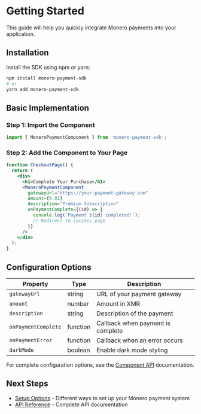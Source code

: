 # Getting Started

This guide will help you quickly integrate Monero payments into your application.

## Installation

Install the SDK using npm or yarn:

```bash
npm install monero-payment-sdk
# or
yarn add monero-payment-sdk
```

## Basic Implementation

### Step 1: Import the Component

```jsx
import { MoneroPaymentComponent } from 'monero-payment-sdk';
```

### Step 2: Add the Component to Your Page

```jsx
function CheckoutPage() {
  return (
    <div>
      <h1>Complete Your Purchase</h1>
      <MoneroPaymentComponent 
        gatewayUrl="https://your-payment-gateway.com"
        amount={0.01}
        description="Premium Subscription"
        onPaymentComplete={(id) => {
          console.log(`Payment ${id} completed!`);
          // Redirect to success page
        }}
      />
    </div>
  );
}
```

## Configuration Options

| Property | Type | Description |
|----------|------|-------------|
| `gatewayUrl` | string | URL of your payment gateway |
| `amount` | number | Amount in XMR |
| `description` | string | Description of the payment |
| `onPaymentComplete` | function | Callback when payment is complete |
| `onPaymentError` | function | Callback when an error occurs |
| `darkMode` | boolean | Enable dark mode styling |

For complete configuration options, see the [Component API](./component-api.md) documentation.

## Next Steps

- [Setup Options](./setup-options.md) - Different ways to set up your Monero payment system
- [API Reference](./api-reference.md) - Complete API documentation
